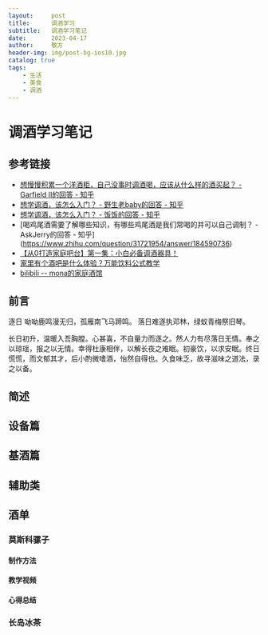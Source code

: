 ```yaml
---
layout:     post
title:      调酒学习
subtitle:   调酒学习笔记
date:       2023-04-17
author:     敬方
header-img: img/post-bg-ios10.jpg
catalog: true
tags:
    - 生活
    - 美食
    - 调酒
---
```


# 调酒学习笔记

## 参考链接

- [想慢慢积累一个洋酒柜，自己没事时调酒喝，应该从什么样的酒买起？ - Garfield II的回答 - 知乎](https://www.zhihu.com/question/23732322/answer/1579762173)
- [想学调酒，该怎么入门？ - 野生老baby的回答 - 知乎](https://www.zhihu.com/question/268872579/answer/1335281128)
- [想学调酒，该怎么入门？ - 饭饭的回答 - 知乎](https://www.zhihu.com/question/268872579/answer/696004071)
- [喝鸡尾酒需要了解哪些知识，有哪些鸡尾酒是我们常喝的并可以自己调制？ - AskJerry的回答 - 知乎]
(https://www.zhihu.com/question/31721954/answer/184590736)
- [【从0打造家庭吧台】第一集：小白必备调酒器具！](https://www.bilibili.com/video/BV1AU4y1d7An/?share_source=copy_web&vd_source=1c91fbd663dbb079d00c7231dfc3ed60)
- [家里有个酒吧是什么体验？万能饮料公式教学](https://www.bilibili.com/video/BV1sc411c7nQ/?share_source=copy_web&vd_source=1c91fbd663dbb079d00c7231dfc3ed60)
- [bilibili -- mona的家庭酒馆](https://space.bilibili.com/1174575819/?spm_id_from=333.999.0.0)

## 前言
逐日
呦呦鹿鸣漫无归，孤雁南飞马蹄鸣。
落日难逐执邓林，绿蚁青梅祭旧琴。

长日初升，温暖入吾胸膛。心甚喜，不自量力而逐之。然人力有尽落日无情。奉之以琼瑶，报之以无情。幸得杜康相伴，以解长夜之难眠。初豪饮，以求安眠。终日慌慌，而文郁其才，后小酌微嗜酒，怡然自得也。久食味乏，故寻滋味之道法，录之以备。
## 简述

## 设备篇

## 基酒篇


## 辅助类




## 酒单

### 莫斯科骡子

#### 制作方法

#### 教学视频

#### 心得总结

### 长岛冰茶
